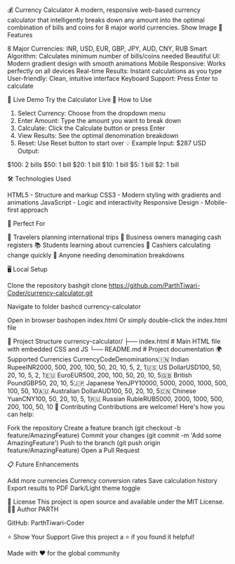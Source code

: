 💰 Currency Calculator
A modern, responsive web-based currency calculator that intelligently breaks down any amount into the optimal combination of bills and coins for 8 major world currencies.
Show Image
🌟 Features

8 Major Currencies: INR, USD, EUR, GBP, JPY, AUD, CNY, RUB
Smart Algorithm: Calculates minimum number of bills/coins needed
Beautiful UI: Modern gradient design with smooth animations
Mobile Responsive: Works perfectly on all devices
Real-time Results: Instant calculations as you type
User-friendly: Clean, intuitive interface
Keyboard Support: Press Enter to calculate

🚀 Live Demo
Try the Calculator Live
📱 How to Use
1. Select Currency: Choose from the dropdown menu
2. Enter Amount: Type the amount you want to break down
3. Calculate: Click the Calculate button or press Enter
4. View Results: See the optimal denomination breakdown
5. Reset: Use Reset button to start over
💡 Example
Input: $287 USD
Output:

$100: 2 bills
$50: 1 bill
$20: 1 bill
$10: 1 bill
$5: 1 bill
$2: 1 bill

🛠️ Technologies Used

HTML5 - Structure and markup
CSS3 - Modern styling with gradients and animations
JavaScript - Logic and interactivity
Responsive Design - Mobile-first approach

🎯 Perfect For

🧳 Travelers planning international trips
🏪 Business owners managing cash registers
📚 Students learning about currencies
💼 Cashiers calculating change quickly
👥 Anyone needing denomination breakdowns

🖥️ Local Setup

Clone the repository
bashgit clone https://github.com/ParthTiwari-Coder/currency-calculator.git

Navigate to folder
bashcd currency-calculator

Open in browser
bashopen index.html
Or simply double-click the index.html file

📂 Project Structure
currency-calculator/
├── index.html          # Main HTML file with embedded CSS and JS
└── README.md          # Project documentation
🌍 Supported Currencies
CurrencyCodeDenominations🇮🇳 Indian RupeeINR2000, 500, 200, 100, 50, 20, 10, 5, 2, 1🇺🇸 US DollarUSD100, 50, 20, 10, 5, 2, 1🇪🇺 EuroEUR500, 200, 100, 50, 20, 10, 5🇬🇧 British PoundGBP50, 20, 10, 5🇯🇵 Japanese YenJPY10000, 5000, 2000, 1000, 500, 100, 50, 10🇦🇺 Australian DollarAUD100, 50, 20, 10, 5🇨🇳 Chinese YuanCNY100, 50, 20, 10, 5, 1🇷🇺 Russian RubleRUB5000, 2000, 1000, 500, 200, 100, 50, 10
🤝 Contributing
Contributions are welcome! Here's how you can help:

Fork the repository
Create a feature branch (git checkout -b feature/AmazingFeature)
Commit your changes (git commit -m 'Add some AmazingFeature')
Push to the branch (git push origin feature/AmazingFeature)
Open a Pull Request

📋 Future Enhancements

 Add more currencies
 Currency conversion rates
 Save calculation history
 Export results to PDF
 Dark/Light theme toggle

📄 License
This project is open source and available under the MIT License.
👨‍💻 Author
PARTH

GitHub: ParthTiwari-Coder


⭐ Show Your Support
Give this project a ⭐ if you found it helpful!

Made with ❤️ for the global community
